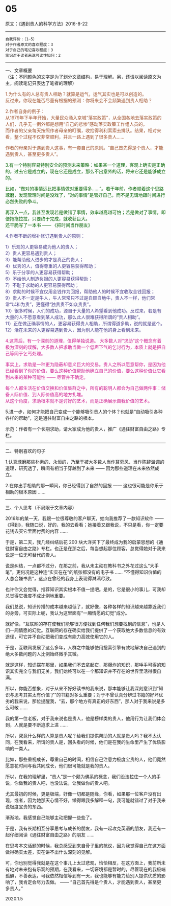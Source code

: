 # 05  

原文：《遇到贵人的科学方法》2016-8-22  

<hr>  

```  
自我评价：（1~5）  
对于作者原文的喜欢程度：3  
对于自己的笔记喜欢程度：3  
笔记对于读者来说可读性如何：2  
```  
<hr>  

一、文章概要  
（注：不同颜色的文字是为了划分文章结构，易于理解。另，还请以阅读原文为主，阅读笔记只表达了笔者的理解）  

<font color=#A0522D>1.为什么有的人总有贵人相助？就算是运气，运气其实也是可以创造的。  
反过来，你现在能否尽量有根据的预测：你将来会不会频繁遇到贵人相助？  

2.作者自身的例子：  
从1979年下半年开始，大量民众涌入京城“落实政策”，从全国各地去落实政策的人们，几乎无一例外都是想用“自己的悲惨”感动落实政策工作组人员的。  
而作者的父亲每天按照作者母亲的叮嘱，收拾得利利索索去排队。结果，相对来看，整个过程不仅非常顺利，并且一路上遇到了很多贵人……  

作者的母亲对于遇到贵人这事，有一套自己的原则。“自己首先得是个贵人，才能遇到贵人，甚至更多贵人”。 </font>  

<font color=#006400>3.有一个特别容易特别安全的预测未来策略：如果某一个道理，客观上确实是正确的，过去它是成立的，现在它还是成立，那么不出意外的话，将来它还是能够成立的。  

比如，“做对的事情远比把事情做对重要得多……”。若干年前，作者顺着这个思路琢磨，发现管理时间是没戏了，“对的事情”是管好自己，而不是无谓地跟时间进行必然失败的争斗。  

再深入一点，我甚至发现若是做错了事情，效率越高越可怕；若是做对了事情，即便拖拖拉拉，只要终于完成，就收获巨大。  
还干脆写了一本书 —— 《把时间当作朋友》</font>  

<font color=#483D8B> 4.作者不断的增补修订遇到贵人的原则：  

1）乐观的人更容易成为他人的贵人；  
2）贵人更容易遇到贵人；  
3）能帮助他人进步的才是真正的贵人；  
4）优秀的人，值得尊重的人更容易获得帮助；  
5）乐于分享的人更容易获得帮助；  
6）不给他人制造负担的人更容易获得帮助；  
7）不耻于求助的人更容易获得帮助；  
8）求助的时候不宜仅用金钱作为回报，帮助他人的时候不宜收取金钱回报；  
9）贵人不一定是牛人，牛人常常只不过是自顾自地牛，贵人不一样，他们常常“以和为贵”，更懂得“独贵贵不如众贵贵”。  
10）很多时候，人们的成功，源自于大量的人希望看到他成功。反过来，若是有大量的人不愿意看到某人成功，那么此人很难获得所谓的“贵人相助”。  
11）正在做正确事情的人，更容易获得贵人相助，所谓得道多助，说的就是这个。  
12）活在未来的人更容易遇到贵人，因为别人能在他的身上看到未来。  
</font>  

<font color=#D02090>  
4.这背后，有一个深刻的道理，值得单独说道。  
大多数人对“求助”这个概念有着极为深刻的误解，大多数人把求助当做一个低声下气的乞讨行为，本质上就是把自己等同于乞丐处理。  

事实上，求助是一种更为隐蔽却意义巨大的交易。贵人之所以愿意帮你，是因为他已经看到了你的价值，要么这种价值帮助他确立自己的价值，要么这种价值让它看到未来的某种可能性 —— 尽管并不确定。  

每个人都生活在价值交换和价值集群之中，所有的聪明人都会为自己做两件事：储备人际价值、到人际价值高的地方扎堆。  
从这个角度，求助根本就不是讨好的艺术，而是正确展示自我价值的艺术。  
</font>  

5.进一步，如何才能把自己变成一个能够吸引贵人的个体？也就是“自动吸引各种各样的帮助”，这是通往财富自由之路的根本。  

示范：作者有一个长期求助，请大家成为他的贵人，推广《通往财富自由之路》专栏。  

<hr>  

二、特别喜欢的句子  

1.认真琢磨那些朴素的、永恒的，乃至于被大多数人当作耳旁风、当作陈辞滥调的道理，研究透了，瞬间有相当于穿越到了未来 —— 因为那些道理在未来依然成立。  

2.在你出手相助的那一瞬间，你已经得到了自然的回报 —— 这也很可能是你乐于相助的根本原因 ……  

<hr>  

三、个人思考（不局限于文章内容）  

2016年的某一天，我跟一位很尊敬的客户聊天，她向我推荐了一款知识软件 —— 《得到》，我随口说，好的，我的去看看；她接着又跟我说，不只是看，你一定要花钱去买它里面付费的内容 ……  

于是，第二天，我几经纠结后花 200 块大洋买下了最终成为我的启蒙思想的《通往财富自由之路》专栏。也正是在那之后，每当想起那位顾客，总觉得她对于我来说是一位无可替代的贵人。  

说是纠结，一点都不过分，在那之前，我从未主动在教科书之外花过这么“大手笔”，更何况是这种连“实实在在”的纸张都没有的电子书 …… “不懂得知识价值的人总会嫌书贵”，这点在曾经的我身上表现得淋漓尽致。  

也许你又会觉得，推荐知识其实根本不值一提吧。是的，它是很小的事儿，可我却总觉得它极度不成比例地重要。  

我们总说，知识传播的成本越来越低了，就好像，各种各样的知识越来越靠近我们的身旁，可实际上呢，我认为这里面有“一厢情愿的幻觉”成分。  

就好像，“互联网的存在使我们能够很方便找到任何我们想要找到的信息”，也是人们一厢情愿的幻觉。互联网的存在确实给我们提供了一个获取绝大多数信息的有效途径，可它并不自动把我们变成有能力高效使用它的人。  

于是，互联网发展了这么多年，人群之中能够使用搜索引擎有效地解决自己遇到的绝大多数问题的人比例始终微乎其微。  

就是这样，知识摆在那里，如果我们不去拿起它，那爆炸的知识，那唾手可得的知识其实完全与我们无关，我们始终可以在一个那知识并不存在的世界里活得很自满。  

所以，你能否想象，对于从来不好好读书的我来说，那本能够让我深刻意识到“知识与思考其实太有价值了”的书籍对多么重要；对于不曾认真分辨过书籍的好坏优劣的我来说，那位提醒我，“去，那个地方有真正的好东西”，那人对于我来说是多么可敬 ……  

我的第一位老板，对于我来说也是贵人，他是榜样类的贵人，他用行为让我们体会到，人就是要不断追求上进 ……  

所以，究竟什么样的人算是贵人呢？给我们提供帮助的人就是贵人吗？我不太认同，在我看来，所谓的贵人是，回头看的时候，他们是在我的生命里产生了优质影响的一类人。  

比如，那些重视成长，尊重自己的时间，相信自己注意力极度宝贵的人，他们竟然愿意花时间与我共同成长，他们很可能就是我的贵人。  

所以，在我的理解里，“贵人”是一个颇为佛系的概念，我们没法拉住一个人的手说，你做我的贵人吧，也没法说，让我做你的贵人吧。  

尤其最初的时候，更是极端，好像一切都是随缘，你看，如果那一位客户没有出现，或者，因为她那天心情不好，懒得跟我多解释一句，我可能就错过了对于我来说极度宝贵的东西。  

渐渐地，我感觉自己能够主动把握一些些了。  

于是，我有长期相互分享思考与成长的朋友，我有一起攻克英语的朋友，我还有一起仔细阅读《通往财富自由之路》的朋友 ……  

在思考本文话题的时候，我总感受到来自骨子里的抗议，因为我觉得自己在这方面做得确实太差，实在讲不出什么深刻的见解。  

可，你也别觉得我就是在这个事儿上太过悲观，恰恰相反，在这方面上，我前所未有地对未来抱有乐观的预期，在我看来，一切窘境都是暂时的，尽管现在的我极端孤僻，不善表达，可我依然相信等到有一天，我也能够有能力给别人提供优质的影响了，我肯定会尽力去做。 —— “自己首先得是个贵人，才能遇到贵人，甚至更多贵人。”  

2020.1.5  